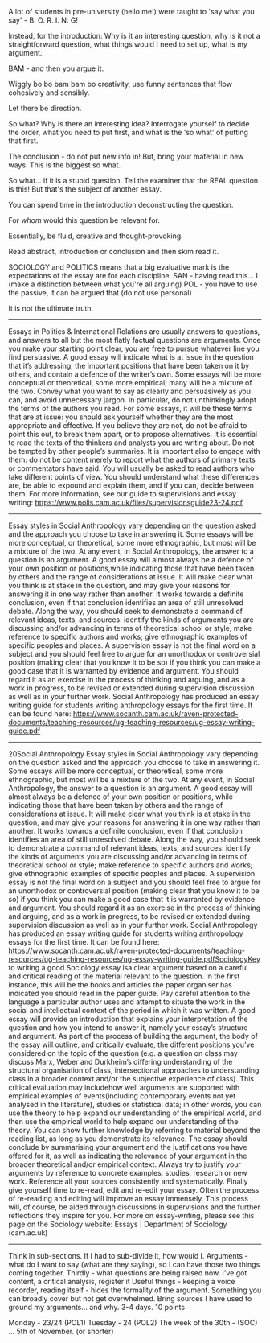 A lot of students in pre-university (hello me!) were taught to 'say what you say' - B. O. R. I. N. G! 

Instead, for the introduction:
Why is it an interesting question, why is it not a straightforward question, what things would I need to set up, what is my argument.

BAM - and then you argue it.

Wiggly bo bo bam bam bo creativity, use funny sentences that flow cohesively and sensibly.

Let there be direction.

So what? Why is there an interesting idea? Interrogate yourself to decide the order, what you need to put first, and what is the 'so what' of putting that first.

The conclusion - do not put new info in! But, bring your material in new ways. This is the biggest so what.

So what... if it is a stupid question. Tell the examiner that the REAL question is this! But that's the subject of another essay.

You can spend time in the introduction deconstructing the question.

For *whom* would this question be relevant for.

Essentially, be fluid, creative and thought-provoking.

Read abstract, introduction or conclusion and then skim read it.

SOCIOLOGY and POLITICS means that a big evaluative mark is the expectations of the essay are for each discipline.
SAN - having read this... I (make a distinction between what you're all arguing)
POL - you have to use the passive, it can be argued that (do not use personal)

It is not the ultimate truth.

---
Essays in Politics & International Relations are usually answers to questions, and answers to all but the most flatly factual questions are arguments. Once you make your starting point clear, you are free to pursue whatever line you find persuasive. A good essay will indicate what is at issue in the question that it’s addressing, the important positions that have been taken on it by others, and contain a defence of the writer’s own. Some essays will be more conceptual or theoretical, some more empirical; many will be a mixture of the two. Convey what you want to say as clearly and persuasively as you can, and avoid unnecessary jargon. In particular, do not unthinkingly adopt the terms of the authors you read. For some essays, it will be these terms that are at issue: you should ask yourself whether they are the most appropriate and effective. If you believe they are not, do not be afraid to point this out, to break them apart, or to propose alternatives. It is essential to read the texts of the thinkers and analysts you are writing about. Do not be tempted by other people’s summaries. It is important also to engage with them: do not be content merely to report what the authors of primary texts or commentators have said. You will usually be asked to read authors who take different points of view. You should understand what these differences are, be able to expound and explain them, and if you can, decide between them. For more information, see our guide to supervisions and essay writing: https://www.polis.cam.ac.uk/files/supervisionsguide23-24.pdf

---

Essay styles in Social Anthropology vary depending on the question asked and the approach you choose to take in answering it. Some essays will be more conceptual, or theoretical, some more ethnographic, but most will be a mixture of the two. At any event, in Social Anthropology, the answer to a question is an argument. A good essay will almost always be a defence of your own position or positions,while indicating those that have been taken by others and the range of considerations at issue. It will make clear what you think is at stake in the question, and may give your reasons for answering it in one way rather than another. It works towards a definite conclusion, even if that conclusion identifies an area of still unresolved debate. Along the way, you should seek to demonstrate a command of relevant ideas, texts, and sources: identify the kinds of arguments you are discussing and/or advancing in terms of theoretical school or style; make reference to specific authors and works; give ethnographic examples of specific peoples and places. A supervision essay is not the final word on a subject and you should feel free to argue for an unorthodox or controversial position (making clear that you know it to be so) if you think you can make a good case that it is warranted by evidence and argument. You should regard it as an exercise in the process of thinking and arguing, and as a work in progress, to be revised or extended during supervision discussion as well as in your further work. Social Anthropology has produced an essay writing guide for students writing anthropology essays for the first time. It can be found here: https://www.socanth.cam.ac.uk/raven-protected-documents/teaching-resources/ug-teaching-resources/ug-essay-writing-guide.pdf

---

20Social Anthropology Essay styles in Social Anthropology vary depending on the question asked and the approach you choose to take in answering it. Some essays will be more conceptual, or theoretical, some more ethnographic, but most will be a mixture of the two. At any event, in Social Anthropology, the answer to a question is an argument. A good essay will almost always be a defence of your own position or positions, while indicating those that have been taken by others and the range of considerations at issue. It will make clear what you think is at stake in the question, and may give your reasons for answering it in one way rather than another. It works towards a definite conclusion, even if that conclusion identifies an area of still unresolved debate. Along the way, you should seek to demonstrate a command of relevant ideas, texts, and sources: identify the kinds of arguments you are discussing and/or advancing in terms of theoretical school or style; make reference to specific authors and works; give ethnographic examples of specific peoples and places. A supervision essay is not the final word on a subject and you should feel free to argue for an unorthodox or controversial position (making clear that you know it to be so) if you think you can make a good case that it is warranted by evidence and argument. You should regard it as an exercise in the process of thinking and arguing, and as a work in progress, to be revised or extended during supervision discussion as well as in your further work. Social Anthropology has produced an essay writing guide for students writing anthropology essays for the first time. It can be found here: https://www.socanth.cam.ac.uk/raven-protected-documents/teaching-resources/ug-teaching-resources/ug-essay-writing-guide.pdfSociologyKey to writing a good Sociology essay isa clear argument based on a careful and critical reading of the material relevant to the question. In the first instance, this will be the books and articles the paper organiser has indicated you should read in the paper guide. Pay careful attention to the language a particular author uses and attempt to situate the work in the social and intellectual context of the period in which it was written. A good essay will provide an introduction that explains your interpretation of the question and how you intend to answer it, namely your essay’s structure and argument. As part of the process of building the argument, the body of the essay will outline, and critically evaluate, the different positions you’ve considered on the topic of the question (e.g. a question on class may discuss Marx, Weber and Durkheim’s differing understanding of the structural organisation of class, intersectional approaches to understanding class in a broader context and/or the subjective experience of class). This critical evaluation may includehow well arguments are supported with empirical examples of events(including contemporary events not yet analysed in the literature), studies or statistical data; in other words, you can use the theory to help expand our understanding of the empirical world, and then use the empirical world to help expand our understanding of the theory. You can show further knowledge by referring to material beyond the reading list, as long as you demonstrate its relevance. The essay should conclude by summarising your argument and the justifications you have offered for it, as well as indicating the relevance of your argument in the broader theoretical and/or empirical context. Always try to justify your arguments by reference to concrete examples, studies, research or new work. Reference all your sources consistently and systematically. Finally give yourself time to re-read, edit and re-edit your essay. Often the process of re-reading and editing will improve an essay immensely. This process will, of course, be aided through discussions in supervisions and the further reflections they inspire for you. For more on essay-writing, please see this page on the Sociology website: Essays | Department of Sociology (cam.ac.uk)

---

Think in sub-sections.
If I had to sub-divide it, how would I.
Arguments - what do I want to say (what are they saying), so I can have those two things coming together.
Thirdly - what questions are being raised now, I've got content, a critical analysis, register it
Useful things - keeping a voice recorder, reading itself - hides the formality of the argument.
Something you can broadly cover but not get overwhelmed.
Bring sources I have used to ground my arguments... and why.
3-4 days.
10 points

Monday - 23/24 (POL1)
Tuesday - 24 (POL2)
The week of the 30th - (SOC) ... 5th of November. (or shorter)





